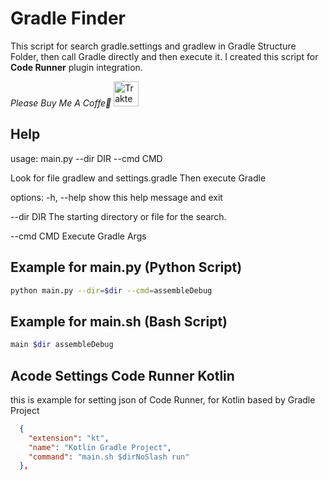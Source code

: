 # Gradle Finder

This script for search gradle.settings and gradlew in Gradle Structure Folder, then call Gradle directly and then execute it.
I created this script for **Code Runner** plugin integration.

_Please Buy Me A Coffe🥺_
<a href="https://trakteer.id/qiubyzhukhi" target="_blank"><img id="wse-buttons-preview" src="https://cdn.trakteer.id/images/embed/trbtn-red-1.png?date=18-11-2023" height="40" style="border:0px;height:40px;" alt="Trakteer Saya"></a>

## Help

usage: main.py --dir DIR --cmd CMD

Look for file gradlew and settings.gradle Then execute Gradle

options:
-h, --help show this help message and exit

--dir DIR The starting directory or file for the search.

--cmd CMD Execute Gradle Args

## Example for main.py (Python Script)

```bash
python main.py --dir=$dir --cmd=assembleDebug
```

## Example for main.sh (Bash Script)

```bash
main $dir assembleDebug
```

## Acode Settings Code Runner Kotlin

this is example for setting json of Code Runner, for Kotlin based by Gradle Project

```json
  {
    "extension": "kt",
    "name": "Kotlin Gradle Project",
    "command": "main.sh $dirNoSlash run"
  },
```
